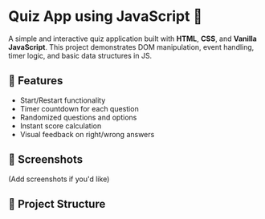 # Quiz App using JavaScript 🧠

A simple and interactive quiz application built with **HTML**, **CSS**, and **Vanilla JavaScript**. This project demonstrates DOM manipulation, event handling, timer logic, and basic data structures in JS.

## 🚀 Features
- Start/Restart functionality
- Timer countdown for each question
- Randomized questions and options
- Instant score calculation
- Visual feedback on right/wrong answers

## 📸 Screenshots
(Add screenshots if you'd like)

## 📁 Project Structure
